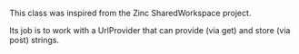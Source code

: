 This class was inspired from the Zinc SharedWorkspace project.

Its job is to work with a UrlProvider that can provide (via get) and store (via post) strings.